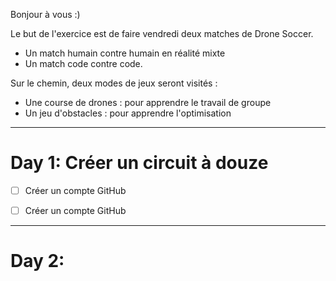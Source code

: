 Bonjour à vous :)

Le but de l'exercice est de faire vendredi deux matches de Drone Soccer.
- Un match humain contre humain en réalité mixte
- Un match code contre code.

Sur le chemin, deux modes de jeux seront visités :
- Une course de drones : pour apprendre le travail de groupe
- Un jeu d'obstacles : pour apprendre l'optimisation


----

# Day 1: Créer un circuit à douze

- [ ] Créer un compte GitHub
- [ ] Créer un compte GitHub


----------

# Day 2:
